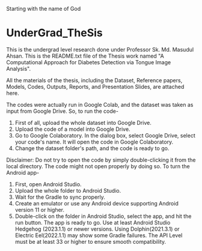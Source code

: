 Starting with the name of God
# UnderGrad_TheSis
This is the undergrad level research done under Professor Sk. Md. Masudul Ahsan.
This is the README.txt file of the Thesis work named "A Computational Approach for Diabetes Detection via Tongue Image Analysis".

All the materials of the thesis, including the Dataset, Reference papers, Models, Codes, Outputs, Reports, and Presentation Slides, are attached here.

The codes were actually run in Google Colab, and the dataset was taken as input from Google Drive. So, to run the code-

1. First of all, upload the whole dataset into Google Drive.
2. Upload the code of a model into Google Drive.
3. Go to Google Colaboratory. In the dialog box, select Google Drive, select your code's name. It will open the code in Google Colaboratory.
4. Change the dataset folder's path, and the code is ready to go.

Disclaimer: Do not try to open the code by simply double-clicking it from the local directory. The code might not open properly by doing so.
To turn the Android app-
1. First, open Android Studio.
2. Upload the whole folder to Android Studio.
3. Wait for the Gradle to sync properly.
4. Create an emulator or use any Android device supporting Android version 11 or higher. 
4. Double-click on the folder in Android Studio, select the app, and hit the run button. The app is ready to go.
Use at least Android Studio Hedgehog (2023.1.1) or newer versions. Using Dolphin(2021.3.1) or Electric Eel(2022.1.1) may show some Gradle failures. The API Level must be at least 33 or higher to ensure smooth compatibility.
